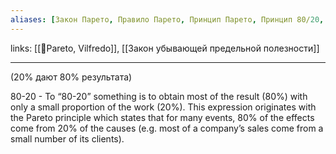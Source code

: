 ```yaml
---
aliases: [Закон Парето, Правило Парето, Принцип Парето, Принцип 80/20, 80/20, 80/20 rule, rule 80/20]
---
```

links: [[👤Pareto, Vilfredo]], [[Закон убывающей предельной полезности]]

---


(20% дают 80% результата)

80-20 - To “80-20” something is to obtain most of the result (80%) with only a small proportion of the work (20%). This expression originates with the Pareto principle which states that for many events, 80% of the effects come from 20% of the causes (e.g. most of a company’s sales come from a small number of its clients).